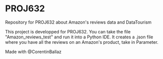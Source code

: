 # PROJ632
Repository for PROJ632 about Amazon's reviews data and DataTourism

This project is developped for PROJ632. You can take the file "Amazon_reviews_test" and run it into a Python IDE. It creates a .json file where you have all the reviews on an Amazon's product, take in Parameter.

Made with @CorentinBallaz
